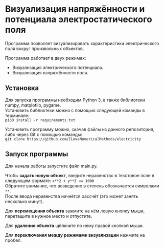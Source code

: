 # Визуализация напряжённости и потенциала электростатического поля

Программа позволяет визуализировать характеристики электрического поля вокруг произвольных объектов.  

Программа работает в двух режимах:
+ Визуализация электрического потенциала.
+ Визуализация напряжённости поля.

## Установка

Для запуска программы необходим Python 3, а также библиотеки numpy, matplotlib, pygame.  
Установить библиотеки можно с помощью следующей команды в терминале:  
`pip3 install -r requirements.txt`

Установить программу можно, скачав файлы из данного репозитория, либо через Git с помощью команды:  
`git clone https://github.com/ILoveNumericalMethods/electricity`

## Запуск программы

Для начала работы запустите файл main.py.

Чтобы **задать новую объект**, введите неравенство в текстовое поле в следующем формате:
`x**2 + y**2 <= 1000`  
Обратите внимание, что возведение в степень обозначается символами `**`.  
После ввода неравенства начнётся рассчёт (это может занять несколько минут).

Для **перемещения объекта** зажмите на нём левую кнопку мыши, перетащите в нужное место и отпустите.

Для **удаление объекта** щёлкните по нему правой кнопкой мыши.

Для **переключения между режимами визуализации** нажмите на пробел.
